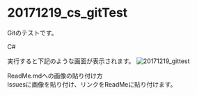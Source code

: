 # 20171219_cs_gitTest
Gitのテストです。

C#

実行すると下記のような画面が表示されます。
![20171219_gittest](https://user-images.githubusercontent.com/5728999/34142553-20825b18-e4cb-11e7-95ee-8cbf30232cc7.png)

ReadMe.mdへの画像の貼り付け方<br >
Issuesに画像を貼り付け、リンクをReadMeに貼り付けます。

